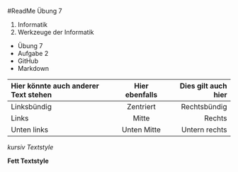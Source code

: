 #ReadMe Übung 7
1. Informatik
2. Werkzeuge der Informatik
* Übung 7
* Aufgabe 2 
* GitHub
* Markdown

| Hier könnte auch anderer Text stehen | Hier ebenfalls | Dies gilt auch hier|
|:------|:----:| --------:|
| Linksbündig | Zentriert | Rechtsbündig |
| Links | Mitte | Rechts |
| Unten links| Unten Mitte| Untern rechts |
*kursiv Textstyle* 

**Fett Textstyle**
